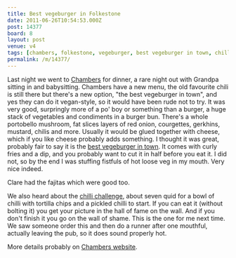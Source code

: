 ```yaml
---
title: Best vegeburger in Folkestone
date: 2011-06-26T10:54:53.000Z
post: 14377
board: 8
layout: post
venue: v4
tags: [chambers, folkestone, vegeburger, best vegeburger in town, chilli, chilli challenge, chili]
permalink: /m/14377/
---
```

Last night we went to <a href="/wiki/chambers">Chambers</a> for dinner, a rare night out with Grandpa sitting in and babysitting. Chambers have a new menu, the old favourite chili is still there but there's a new option, "the best vegeburger in town", and yes they can do it vegan-style, so it would have been rude not to try. It was very good, surpringly more of a po' boy or something than a burger, a huge stack of vegetables and condiments in a burger bun. There's a whole portobello mushroom, fat slices layers of red onion, courgettes, gerkhins, mustard, chilis and more. Usually it would be glued together with cheese, which if you like cheese probably adds something. I thought it was great, probably fair to say it is the <a href="/wiki/best+vegeburger+in+town">best vegeburger in town</a>. It comes with curly fries and a dip, and you probably want to cut it in half before you eat it. I did not, so by the end I was stuffing fistfuls of hot loose veg in my mouth. Very nice indeed. 

Clare had the fajitas which were good too.

We also heard about the <a href="/wiki/chilli+challenge">chilli challenge</a>, about seven quid for a bowl of chilli with tortilla chips and a pickled chilli to start. If you can eat it (without bolting it) you get your picture in the hall of fame on the wall. And if you don't finish it you go on the wall of shame. This is the one for me next time. We saw someone order this and then do a runner after one mouthful, actually leaving the pub, so it does sound properly hot.

More details probably on <a href="http://www.pubfolkestone.co.uk">Chambers website</a>.
